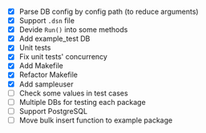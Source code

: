 - [x] Parse DB config by config path (to reduce arguments)
- [x] Support `.dsn` file
- [x] Devide `Run()` into some methods
- [x] Add example_test DB
- [x] Unit tests
- [x] Fix unit tests' concurrency
- [x] Add Makefile
- [x] Refactor Makefile
- [x] Add sampleuser
- [ ] Check some values in test cases
- [ ] Multiple DBs for testing each package
- [ ] Support PostgreSQL
- [ ] Move bulk insert function to example package
